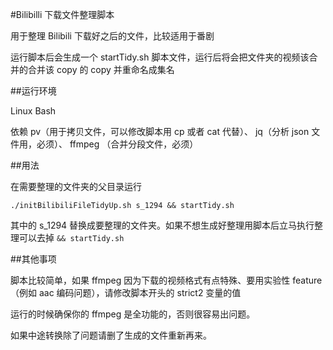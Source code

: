 #Bilibilli 下载文件整理脚本

用于整理 Bilibili 下载好之后的文件，比较适用于番剧

运行脚本后会生成一个 startTidy.sh 脚本文件，运行后将会把文件夹的视频该合并的合并该 copy 的 copy 并重命名成集名

##运行环境

Linux Bash

依赖 pv（用于拷贝文件，可以修改脚本用 cp 或者 cat 代替）、 jq（分析 json 文件用，必须）、 ffmpeg （合并分段文件，必须）

##用法

在需要整理的文件夹的父目录运行

	./initBilibiliFileTidyUp.sh s_1294 && startTidy.sh
	
其中的 s_1294 替换成要整理的文件夹。如果不想生成好整理用脚本后立马执行整理可以去掉 `&& startTidy.sh`

##其他事项

脚本比较简单，如果 ffmpeg 因为下载的视频格式有点特殊、要用实验性 feature （例如 aac 编码问题），请修改脚本开头的 strict2 变量的值

运行的时候确保你的 ffmpeg 是全功能的，否则很容易出问题。

如果中途转换除了问题请删了生成的文件重新再来。